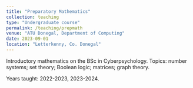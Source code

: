 ```yaml
---
title: "Preparatory Mathematics"
collection: teaching
type: "Undergraduate course"
permalink: /teaching/prepmath
venue: "ATU Donegal, Department of Computing"
date: 2023-09-01
location: "Letterkenny, Co. Donegal"
---
```


Introductory mathematics on the BSc in Cyberpsychology. Topics: number systems; set theory; Boolean logic; matrices; graph theory.

Years taught: 2022-2023, 2023-2024.
